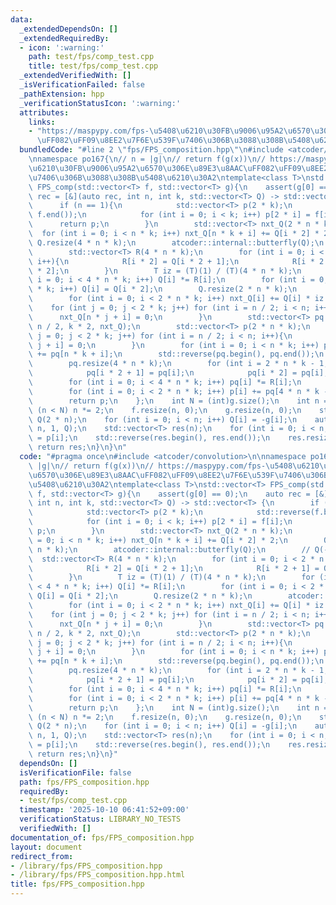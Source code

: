 ```yaml
---
data:
  _extendedDependsOn: []
  _extendedRequiredBy:
  - icon: ':warning:'
    path: test/fps/comp_test.cpp
    title: test/fps/comp_test.cpp
  _extendedVerifiedWith: []
  _isVerificationFailed: false
  _pathExtension: hpp
  _verificationStatusIcon: ':warning:'
  attributes:
    links:
    - "https://maspypy.com/fps-\u5408\u6210\u30FB\u9006\u95A2\u6570\u306E\u89E3\u8AAC\
      \uFF082\uFF09\u8EE2\u7F6E\u539F\u7406\u306B\u3088\u308B\u5408\u6210\u30A2"
  bundledCode: "#line 2 \"fps/FPS_composition.hpp\"\n#include <atcoder/convolution>\n\
    \nnamespace po167{\n// n = |g|\n// return f(g(x))\n// https://maspypy.com/fps-\u5408\
    \u6210\u30FB\u9006\u95A2\u6570\u306E\u89E3\u8AAC\uFF082\uFF09\u8EE2\u7F6E\u539F\
    \u7406\u306B\u3088\u308B\u5408\u6210\u30A2\ntemplate<class T>\nstd::vector<T>\
    \ FPS_comp(std::vector<T> f, std::vector<T> g){\n    assert(g[0] == 0);\n    auto\
    \ rec = [&](auto rec, int n, int k, std::vector<T> Q) -> std::vector<T> {\n  \
    \      if (n == 1){\n            std::vector<T> p(2 * k);\n            std::reverse(f.begin(),\
    \ f.end());\n            for (int i = 0; i < k; i++) p[2 * i] = f[i];\n      \
    \      return p;\n        }\n        std::vector<T> nxt_Q(2 * n * k);\n      \
    \  for (int i = 0; i < n * k; i++) nxt_Q[n * k + i] += Q[i * 2] * 2;\n       \
    \ Q.resize(4 * n * k);\n        atcoder::internal::butterfly(Q);\n        // Q(-x)\n\
    \        std::vector<T> R(4 * n * k);\n        for (int i = 0; i < 2 * n * k;\
    \ i++){\n            R[i * 2] = Q[i * 2 + 1];\n            R[i * 2 + 1] = Q[i\
    \ * 2];\n        }\n        T iz = (T)(1) / (T)(4 * n * k);\n        for (int\
    \ i = 0; i < 4 * n * k; i++) Q[i] *= R[i];\n        for (int i = 0; i < 2 * n\
    \ * k; i++) Q[i] = Q[i * 2];\n        Q.resize(2 * n * k);\n        atcoder::internal::butterfly_inv(Q);\n\
    \        for (int i = 0; i < 2 * n * k; i++) nxt_Q[i] += Q[i] * iz * 2;\n    \
    \    for (int j = 0; j < 2 * k; j++) for (int i = n / 2; i < n; i++){\n      \
    \      nxt_Q[n * j + i] = 0;\n        }\n        std::vector<T> pq = rec(rec,\
    \ n / 2, k * 2, nxt_Q);\n        std::vector<T> p(2 * n * k);\n        for (int\
    \ j = 0; j < 2 * k; j++) for (int i = n / 2; i < n; i++){\n            pq[n *\
    \ j + i] = 0;\n        }\n        for (int i = 0; i < n * k; i++) p[i * 2 + 1]\
    \ += pq[n * k + i];\n        std::reverse(pq.begin(), pq.end());\n        atcoder::internal::butterfly(pq);\n\
    \        pq.resize(4 * n * k);\n        for (int i = 2 * n * k - 1; i >= 0; i--){\n\
    \            pq[i * 2 + 1] = pq[i];\n            pq[i * 2] = pq[i];\n        }\n\
    \        for (int i = 0; i < 4 * n * k; i++) pq[i] *= R[i];\n        atcoder::internal::butterfly_inv(pq);\n\
    \        for (int i = 0; i < 2 * n * k; i++) p[i] += pq[4 * n * k - 1 - i] * iz;\n\
    \        return p;\n    };\n    int N = (int)g.size();\n    int n = 1;\n    while\
    \ (n < N) n *= 2;\n    f.resize(n, 0);\n    g.resize(n, 0);\n    std::vector<T>\
    \ Q(2 * n);\n    for (int i = 0; i < n; i++) Q[i] = -g[i];\n    auto p = rec(rec,\
    \ n, 1, Q);\n    std::vector<T> res(n);\n    for (int i = 0; i < n; i++) res[i]\
    \ = p[i];\n    std::reverse(res.begin(), res.end());\n    res.resize(N);\n   \
    \ return res;\n}\n}\n"
  code: "#pragma once\n#include <atcoder/convolution>\n\nnamespace po167{\n// n =\
    \ |g|\n// return f(g(x))\n// https://maspypy.com/fps-\u5408\u6210\u30FB\u9006\u95A2\
    \u6570\u306E\u89E3\u8AAC\uFF082\uFF09\u8EE2\u7F6E\u539F\u7406\u306B\u3088\u308B\
    \u5408\u6210\u30A2\ntemplate<class T>\nstd::vector<T> FPS_comp(std::vector<T>\
    \ f, std::vector<T> g){\n    assert(g[0] == 0);\n    auto rec = [&](auto rec,\
    \ int n, int k, std::vector<T> Q) -> std::vector<T> {\n        if (n == 1){\n\
    \            std::vector<T> p(2 * k);\n            std::reverse(f.begin(), f.end());\n\
    \            for (int i = 0; i < k; i++) p[2 * i] = f[i];\n            return\
    \ p;\n        }\n        std::vector<T> nxt_Q(2 * n * k);\n        for (int i\
    \ = 0; i < n * k; i++) nxt_Q[n * k + i] += Q[i * 2] * 2;\n        Q.resize(4 *\
    \ n * k);\n        atcoder::internal::butterfly(Q);\n        // Q(-x)\n      \
    \  std::vector<T> R(4 * n * k);\n        for (int i = 0; i < 2 * n * k; i++){\n\
    \            R[i * 2] = Q[i * 2 + 1];\n            R[i * 2 + 1] = Q[i * 2];\n\
    \        }\n        T iz = (T)(1) / (T)(4 * n * k);\n        for (int i = 0; i\
    \ < 4 * n * k; i++) Q[i] *= R[i];\n        for (int i = 0; i < 2 * n * k; i++)\
    \ Q[i] = Q[i * 2];\n        Q.resize(2 * n * k);\n        atcoder::internal::butterfly_inv(Q);\n\
    \        for (int i = 0; i < 2 * n * k; i++) nxt_Q[i] += Q[i] * iz * 2;\n    \
    \    for (int j = 0; j < 2 * k; j++) for (int i = n / 2; i < n; i++){\n      \
    \      nxt_Q[n * j + i] = 0;\n        }\n        std::vector<T> pq = rec(rec,\
    \ n / 2, k * 2, nxt_Q);\n        std::vector<T> p(2 * n * k);\n        for (int\
    \ j = 0; j < 2 * k; j++) for (int i = n / 2; i < n; i++){\n            pq[n *\
    \ j + i] = 0;\n        }\n        for (int i = 0; i < n * k; i++) p[i * 2 + 1]\
    \ += pq[n * k + i];\n        std::reverse(pq.begin(), pq.end());\n        atcoder::internal::butterfly(pq);\n\
    \        pq.resize(4 * n * k);\n        for (int i = 2 * n * k - 1; i >= 0; i--){\n\
    \            pq[i * 2 + 1] = pq[i];\n            pq[i * 2] = pq[i];\n        }\n\
    \        for (int i = 0; i < 4 * n * k; i++) pq[i] *= R[i];\n        atcoder::internal::butterfly_inv(pq);\n\
    \        for (int i = 0; i < 2 * n * k; i++) p[i] += pq[4 * n * k - 1 - i] * iz;\n\
    \        return p;\n    };\n    int N = (int)g.size();\n    int n = 1;\n    while\
    \ (n < N) n *= 2;\n    f.resize(n, 0);\n    g.resize(n, 0);\n    std::vector<T>\
    \ Q(2 * n);\n    for (int i = 0; i < n; i++) Q[i] = -g[i];\n    auto p = rec(rec,\
    \ n, 1, Q);\n    std::vector<T> res(n);\n    for (int i = 0; i < n; i++) res[i]\
    \ = p[i];\n    std::reverse(res.begin(), res.end());\n    res.resize(N);\n   \
    \ return res;\n}\n}"
  dependsOn: []
  isVerificationFile: false
  path: fps/FPS_composition.hpp
  requiredBy:
  - test/fps/comp_test.cpp
  timestamp: '2025-10-10 06:41:52+09:00'
  verificationStatus: LIBRARY_NO_TESTS
  verifiedWith: []
documentation_of: fps/FPS_composition.hpp
layout: document
redirect_from:
- /library/fps/FPS_composition.hpp
- /library/fps/FPS_composition.hpp.html
title: fps/FPS_composition.hpp
---
```

